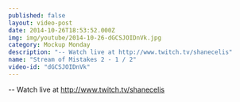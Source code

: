 ```yaml
---
published: false
layout: video-post
date: 2014-10-26T18:53:52.000Z
img: img/youtube/2014-10-26-dGCSJOIDnVk.jpg
category: Mockup Monday
description: "-- Watch live at http://www.twitch.tv/shanecelis"
name: "Stream of Mistakes 2 - 1 / 2"
video-id: "dGCSJOIDnVk"
---
```

-- Watch live at http://www.twitch.tv/shanecelis

